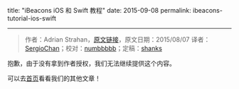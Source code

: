 title: "iBeacons iOS 和 Swift 教程"
date: 2015-09-08
permalink: ibeacons-tutorial-ios-swift

---
> 作者：Adrian Strahan，[原文链接](http://www.raywenderlich.com/101891/ibeacons-tutorial-ios-swift)，原文日期：2015/08/07
> 译者：[SergioChan](https://github.com/SergioChan)；校对：[numbbbbb](https://github.com/numbbbbb)；定稿：[shanks](http://codebuild.me/)

抱歉，由于没有拿到作者授权，我们无法继续提供这个内容。

可以去[首页](http://swift.gg)看看我们的其他文章！